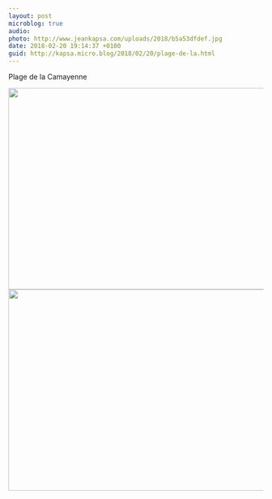 ```yaml
---
layout: post
microblog: true
audio: 
photo: http://www.jeankapsa.com/uploads/2018/b5a53dfdef.jpg
date: 2018-02-20 19:14:37 +0100
guid: http://kapsa.micro.blog/2018/02/20/plage-de-la.html
---
```

Plage de la Camayenne

<img src="http://www.jeankapsa.com/uploads/2018/b04d63c729.jpg" width="600" height="397" /><img src="http://www.jeankapsa.com/uploads/2018/b5a53dfdef.jpg" width="600" height="397" />
